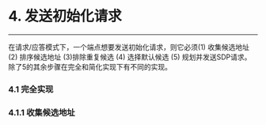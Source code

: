 ﻿# 4. 发送初始化请求
------
在请求/应答模式下，一个端点想要发送初始化请求，则它必须(1) 收集候选地址 (2) 排序候选地址 (3)排除重复候选 (4) 选择默认候选 (5) 规划并发送SDP请求。
除了5的其余步骤在完全和简化实现下有不同的实现。

### 4.1 完全实现

### 4.1.1 收集候选地址




